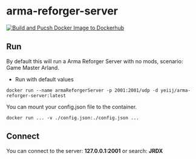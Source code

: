 # arma-reforger-server

[![Build and Pucsh Docker Image to Dockerhub](https://github.com/yeiij/arma-reforger-server/actions/workflows/push-image.yml/badge.svg)](https://github.com/yeiij/arma-reforger-server/actions/workflows/push-image.yml)

## Run
By default this will run a Arma Reforger Server with no mods, scenario: Game Master Arland.

- Run with default values
```commandline
docker run --name armaReforgerServer -p 2001:2001/udp -d yeiij/arma-reforger-server:latest
```
You can mount your config.json file to the container.
```commandline
docker run ... -v ./config.json:./config.json ... 
```

## Connect
You can connect to the server: **127.0.0.1:2001** or search: **JRDX**